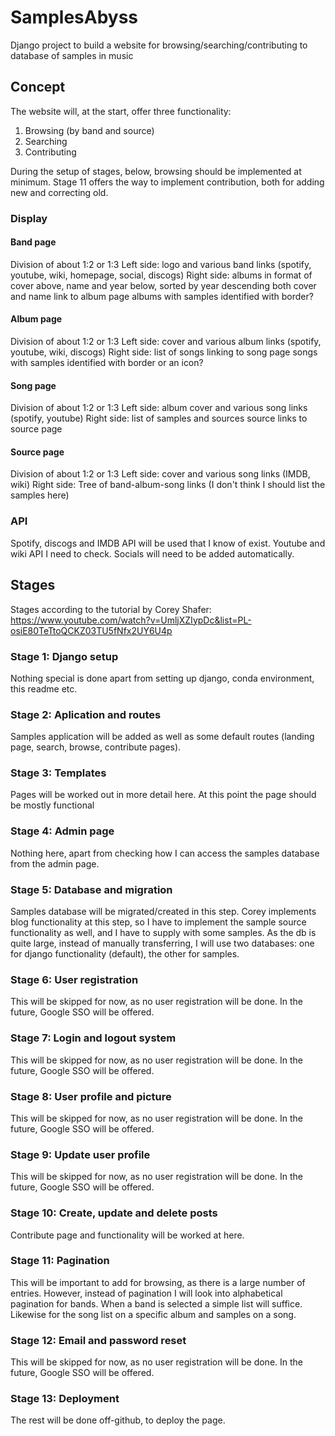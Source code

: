 # SamplesAbyss

Django project to build a website for browsing/searching/contributing to database of samples in music

## Concept

The website will, at the start, offer three functionality:
1. Browsing (by band and source)
2. Searching
3. Contributing

During the setup of stages, below, browsing should be implemented at minimum. Stage 11 offers the way
to implement contribution, both for adding new and correcting old. 

### Display

#### Band page

Division of about 1:2 or 1:3
Left side:
    logo and various band links (spotify, youtube, wiki, homepage, social, discogs)
Right side:
    albums in format of cover above, name and year below, sorted by year descending
    both cover and name link to album page
    albums with samples identified with border?

#### Album page

Division of about 1:2 or 1:3
Left side:
    cover and various album links (spotify, youtube, wiki, discogs)
Right side:
    list of songs linking to song page
    songs with samples identified with border or an icon?

#### Song page

Division of about 1:2 or 1:3
Left side:
    album cover and various song links (spotify, youtube)
Right side:
    list of samples and sources
    source links to source page

#### Source page

Division of about 1:2 or 1:3
Left side:
    cover and various song links (IMDB, wiki)
Right side:
    Tree of band-album-song links
(I don't think I should list the samples here)

### API

Spotify, discogs and IMDB API will be used that I know of exist.
Youtube and wiki API I need to check.
Socials will need to be added automatically.

## Stages

Stages according to the tutorial by Corey Shafer: https://www.youtube.com/watch?v=UmljXZIypDc&list=PL-osiE80TeTtoQCKZ03TU5fNfx2UY6U4p

### Stage 1: Django setup

Nothing special is done apart from setting up django, conda environment, this readme etc.

### Stage 2: Aplication and routes

Samples application will be added as well as some default routes (landing page, search, browse, contribute pages).

### Stage 3: Templates

Pages will be worked out in more detail here. At this point the page should be mostly functional

### Stage 4: Admin page

Nothing here, apart from checking how I can access the samples database from the admin page.

### Stage 5: Database and migration

Samples database will be migrated/created in this step. Corey implements blog functionality at this step, so I have to
implement the sample source functionality as well, and I have to supply with some samples. As the db is quite large,
instead of manually transferring, I will use two databases: one for django functionality (default), the other for samples.

### Stage 6: User registration

This will be skipped for now, as no user registration will be done. In the future, Google SSO will be offered.

### Stage 7: Login and logout system

This will be skipped for now, as no user registration will be done. In the future, Google SSO will be offered.

### Stage 8: User profile and picture

This will be skipped for now, as no user registration will be done. In the future, Google SSO will be offered.

### Stage 9: Update user profile

This will be skipped for now, as no user registration will be done. In the future, Google SSO will be offered.

### Stage 10: Create, update and delete posts

Contribute page and functionality will be worked at here.

### Stage 11: Pagination

This will be important to add for browsing, as there is a large number of entries. However, instead of pagination
I will look into alphabetical pagination for bands. When a band is selected a simple list will suffice. Likewise for
the song list on a specific album and samples on a song.

### Stage 12: Email and password reset

This will be skipped for now, as no user registration will be done. In the future, Google SSO will be offered.

### Stage 13: Deployment

The rest will be done off-github, to deploy the page.